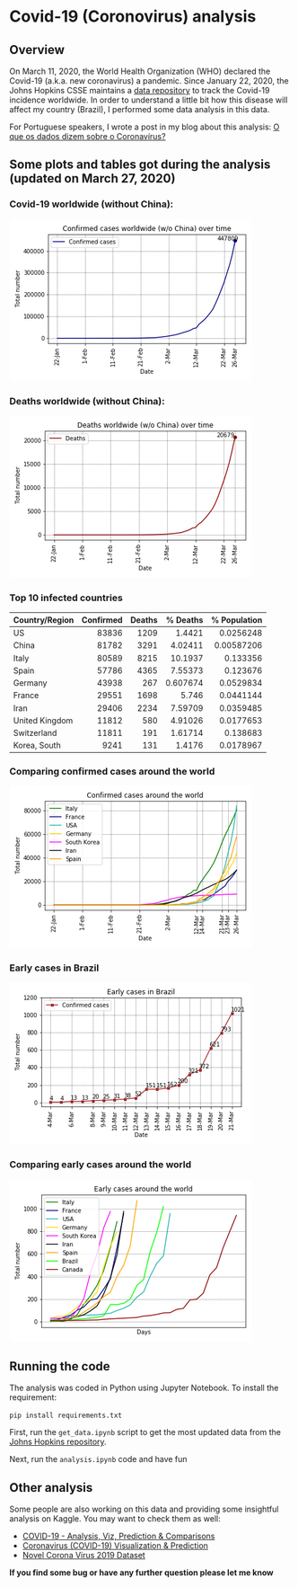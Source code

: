 # Covid-19 (Coronovirus) analysis

## Overview
On March 11, 2020, the World Health Organization (WHO) declared the Covid-19 (a.k.a. new coronavirus) a pandemic. Since January 22, 2020, the Johns Hopkins CSSE maintains a [data repository](https://github.com/CSSEGISandData/COVID-19) to track the Covid-19 incidence worldwide. In order to understand a little bit how this disease will affect my country (Brazil), I performed some data analysis in this data.

For Portuguese speakers, I wrote a post in my blog about this analysis: [O que os dados dizem sobre o Coronavírus?](http://computacaointeligente.com.br/coolstuffs/analisando-coronavirus/)

## Some plots and tables got during the analysis (updated on March 27, 2020)
### Covid-19 worldwide (without China):
![covid-19-wo-chinha](figures/en/conf_cases_worldwide_no_china.png)

### Deaths worldwide (without China):
![deaths-wo-chinha](figures/en/deaths_worldwide_no_china.png)


### Top 10 infected countries
| Country/Region   |   Confirmed |   Deaths |   % Deaths  |% Population|
|:-----------------|------------:|---------:|------------:|-----------:|
| US               |       83836 |     1209 |    1.4421   | 0.0256248  |
| China            |       81782 |     3291 |    4.02411  | 0.00587206 |
| Italy            |       80589 |     8215 |   10.1937   | 0.133356   |
| Spain            |       57786 |     4365 |    7.55373  | 0.123676   |
| Germany          |       43938 |      267 |    0.607674 | 0.0529834  |
| France           |       29551 |     1698 |    5.746    | 0.0441144  |
| Iran             |       29406 |     2234 |    7.59709  | 0.0359485  |
| United Kingdom   |       11812 |      580 |    4.91026  | 0.0177653  |
| Switzerland      |       11811 |      191 |    1.61714  | 0.138683   |
| Korea, South     |        9241 |      131 |    1.4176   | 0.0178967  |

### Comparing confirmed cases around the world

![comparing-countries](figures/en/conf_cases_countries.png)

### Early cases in Brazil
![early-br](figures/en/early_cases_conf_brazil.png)

### Comparing early cases around the world
![early-compare](figures/en/conf_early_cases_countries.png)


## Running the code
The analysis was coded in Python using Jupyter Notebook. To install the requirement:

`pip install requirements.txt `

First, run the `get_data.ipynb` script to get the most updated data from the [Johns Hopkins repository](https://github.com/CSSEGISandData/COVID-19).

Next, run the `analysis.ipynb` code and have fun

## Other analysis
Some people are also working on this data and providing some insightful analysis on Kaggle. You may want to check them as well:
- [COVID-19 - Analysis, Viz, Prediction & Comparisons](https://www.kaggle.com/imdevskp/covid-19-analysis-viz-prediction-comparisons)
- [Coronavirus (COVID-19) Visualization & Prediction](https://www.kaggle.com/therealcyberlord/coronavirus-covid-19-visualization-prediction)
- [Novel Corona Virus 2019 Dataset](https://www.kaggle.com/sudalairajkumar/novel-corona-virus-2019-dataset)



**If you find some bug or have any further question please let me know**

